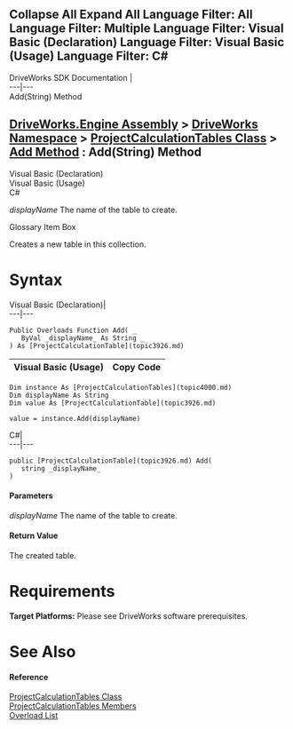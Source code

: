 Collapse All Expand All Language Filter: All  Language Filter: Multiple  Language Filter: Visual Basic (Declaration) Language Filter: Visual Basic (Usage) Language Filter: C#  
---  
DriveWorks SDK Documentation  |   
---|---  
Add(String) Method   
  
[DriveWorks.Engine Assembly](topic2156.md) > [DriveWorks Namespace](topic2159.md) > [ProjectCalculationTables Class](topic4000.md) > [Add Method](topic4006.md) : Add(String) Method  
---  
  
Visual Basic (Declaration)    
Visual Basic (Usage)    
C# 

_displayName_
    The name of the table to create.

Glossary Item Box

Creates a new table in this collection. 

# Syntax

Visual Basic (Declaration)|   
---|---  
      
    
    Public Overloads Function Add( _
       ByVal _displayName_ As String _
    ) As [ProjectCalculationTable](topic3926.md)  
  
Visual Basic (Usage)| Copy Code  
---|---  
      
    
    Dim instance As [ProjectCalculationTables](topic4000.md)
    Dim displayName As String
    Dim value As [ProjectCalculationTable](topic3926.md)
     
    value = instance.Add(displayName)  
  
C#|   
---|---  
      
    
    public [ProjectCalculationTable](topic3926.md) Add( 
       string _displayName_
    )  
  
#### Parameters

 _displayName_
    The name of the table to create.

#### Return Value

The created table.

# Requirements

**Target Platforms:** Please see DriveWorks software prerequisites.

# See Also

#### Reference

[ProjectCalculationTables Class](topic4000.md)   
[ProjectCalculationTables Members](topic4001.md)   
[Overload List](topic4006.md)



